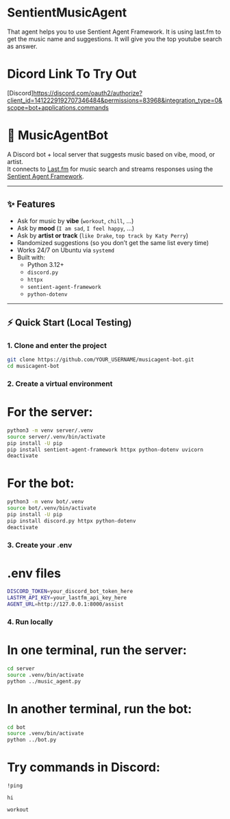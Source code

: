 # SentientMusicAgent
That agent helps you to use Sentient Agent Framework. It is using last.fm to get the music name and suggestions. It will give you the top youtube search as answer.

# Dicord Link To Try Out
[Discord]https://discord.com/oauth2/authorize?client_id=1412229192707346484&permissions=83968&integration_type=0&scope=bot+applications.commands

# 🎵 MusicAgentBot

A Discord bot + local server that suggests music based on vibe, mood, or artist.  
It connects to [Last.fm](https://www.last.fm/) for music search and streams responses using the [Sentient Agent Framework](https://pypi.org/project/sentient-agent-framework/).

---

## ✨ Features
- Ask for music by **vibe** (`workout`, `chill`, …)
- Ask by **mood** (`I am sad`, `I feel happy`, …)
- Ask by **artist or track** (`like Drake`, `top track by Katy Perry`)
- Randomized suggestions (so you don’t get the same list every time)
- Works 24/7 on Ubuntu via `systemd`
- Built with:
  - Python 3.12+
  - `discord.py`
  - `httpx`
  - `sentient-agent-framework`
  - `python-dotenv`

---

## ⚡ Quick Start (Local Testing)

### 1. Clone and enter the project
```bash
git clone https://github.com/YOUR_USERNAME/musicagent-bot.git
cd musicagent-bot
```

### 2. Create a virtual environment
# For the server:
```bash
python3 -m venv server/.venv
source server/.venv/bin/activate
pip install -U pip
pip install sentient-agent-framework httpx python-dotenv uvicorn
deactivate
```

# For the bot:
```bash
python3 -m venv bot/.venv
source bot/.venv/bin/activate
pip install -U pip
pip install discord.py httpx python-dotenv
deactivate
```
### 3. Create your .env

# .env files
```bash
DISCORD_TOKEN=your_discord_bot_token_here
LASTFM_API_KEY=your_lastfm_api_key_here
AGENT_URL=http://127.0.0.1:8000/assist
```
### 4. Run locally
# In one terminal, run the server:
```bash
cd server
source .venv/bin/activate
python ../music_agent.py
```
# In another terminal, run the bot:
```bash
cd bot
source .venv/bin/activate
python ../bot.py
```

# Try commands in Discord:

```dif 
!ping
```
```dif
hi
```
```dif
workout
```
